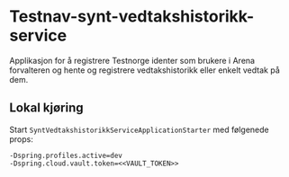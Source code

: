 # Testnav-synt-vedtakshistorikk-service
Applikasjon for å registrere Testnorge identer som brukere i Arena forvalteren og hente og registrere vedtakshistorikk 
eller enkelt vedtak på dem. 

## Lokal kjøring

Start `SyntVedtakshistorikkServiceApplicationStarter` med følgenede props:

```
-Dspring.profiles.active=dev 
-Dspring.cloud.vault.token=<<VAULT_TOKEN>>
```
